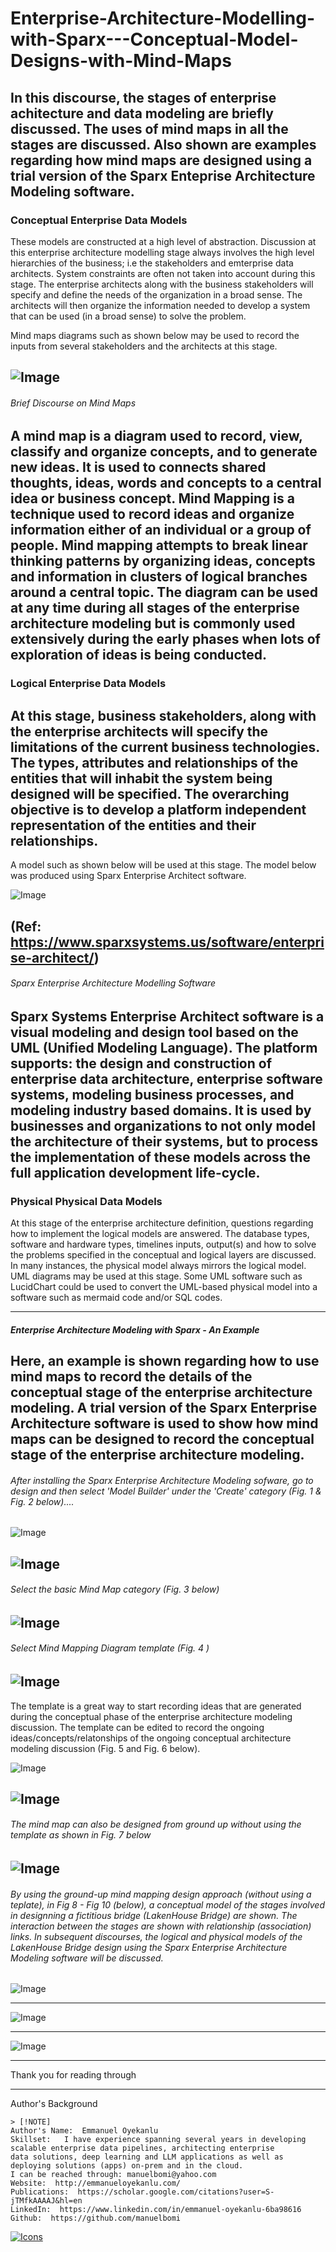 # Enterprise-Architecture-Modelling-with-Sparx---Conceptual-Model-Designs-with-Mind-Maps
In this discourse, the stages of enterprise achitecture and data modeling are briefly discussed. The uses of mind maps in all the stages are discussed. Also shown are examples regarding how mind maps are designed using a trial version of the Sparx Enteprise Architecture Modeling software.
---
### Conceptual Enterprise Data Models
These models are constructed at a high level of abstraction. Discussion at this enterprise architecture modelling stage always involves the high level hierarchies of the business; i.e the stakeholders and emterprise data architects. System constraints are often not taken into account during this stage. The enterprise architects along with the business stakeholders will specify and define the needs of the organization in a broad sense. The architects will then organize the information needed to develop a system that can be used (in a broad sense) to solve the problem. 

Mind maps diagrams such as shown below may be used to record the inputs from several stakeholders and the architects at this stage.

![Image](https://github.com/user-attachments/assets/930c06e3-227c-47a5-9cf9-36823bb038b4)
---
###### Brief Discourse on Mind Maps
A mind map is a diagram used to record, view, classify and organize concepts, and to generate new ideas. It is used to connects shared thoughts, ideas, words and concepts to a central idea or business concept. Mind Mapping is a technique used to record ideas and organize information either of an individual or a group of people. Mind mapping attempts to break linear thinking patterns by organizing ideas, concepts and information in clusters of logical branches around a central topic. The diagram can be used at any time during all stages of the enterprise architecture modeling but is commonly used extensively during the early phases when lots of exploration of ideas is being conducted.
---
### Logical Enterprise Data Models
At this stage, business stakeholders, along with the enterprise architects will specify the limitations of the current business technologies. The types, attributes and relationships of the entities that will inhabit the system being designed will be specified. The overarching objective is to develop a platform independent representation of the entities and their relationships.
---
A model such as shown below will be used at this stage. The model below was produced using Sparx Enterprise Architect software.

![Image](https://github.com/user-attachments/assets/e6056cc5-b8d3-464b-aff7-97669f2eab2d)

(Ref: https://www.sparxsystems.us/software/enterprise-architect/)
---
###### Sparx Enterprise Architecture Modelling Software
Sparx Systems Enterprise Architect software is a visual modeling and design tool based on the UML (Unified Modeling Language). The platform supports: the design and construction of enterprise data architecture, enterprise software systems, modeling business processes, and modeling industry based domains. It is used by businesses and organizations to not only model the architecture of their systems, but to process the implementation of these models across the full application development life-cycle.
---
### Physical Physical Data Models
At this stage of the enterprise architecture definition, questions regarding how to implement the logical models are answered. The database types, software and hardware types, timelines inputs, output(s) and how to solve the problems specified in the conceptual and logical layers  are discussed. In many instances, the physical model always mirrors the logical model. UML  diagrams may be used at this stage. Some UML software such as LucidChart could be used to convert the UML-based physical model into a software such as mermaid code and/or SQL codes.


---

##### Enterprise Architecture Modeling with Sparx - An Example
Here, an example is shown regarding how to use mind maps to record the details of the conceptual stage of the enterprise architecture modeling. A trial version of the Sparx Enterprise Architecture software is used to show how mind maps can be designed to record the conceptual stage of the enterprise architecture modeling. 
---
###### After installing the Sparx Enterprise Architecture Modeling sofware, go to design and then select 'Model Builder' under the 'Create' category (Fig. 1 & Fig. 2 below)....


![Image](https://github.com/user-attachments/assets/07eb1adc-54b7-42c8-bf5b-c35b760ed644)


![Image](https://github.com/user-attachments/assets/93ae8988-ab85-46af-bfe2-c53c220e106e)
---
###### Select the basic Mind Map category (Fig. 3 below)


![Image](https://github.com/user-attachments/assets/9115dff7-a197-4049-8534-8beddcc35336)
---
###### Select Mind Mapping Diagram template (Fig. 4 )


![Image](https://github.com/user-attachments/assets/02cba44f-08f9-4373-b371-97eeefc09102)
---
The template is a great way to start recording ideas that are generated during the conceptual phase of the enterprise architecture modeling discussion. The template can be edited to record the ongoing ideas/concepts/relatonships of the ongoing conceptual architecture modeling discussion (Fig. 5 and Fig. 6 below).


![Image](https://github.com/user-attachments/assets/52688c8a-b852-4747-8948-b1cc93e6a3ac)



![Image](https://github.com/user-attachments/assets/d1bcee2e-7b13-477e-b96b-8876b9d262d9)
---
###### The mind map can also be designed from ground up without using the template as shown in Fig. 7 below

![Image](https://github.com/user-attachments/assets/8cdde2c0-63dc-476a-9917-8c3d46165565)
---
###### By using the ground-up mind mapping design approach (without using a teplate), in Fig 8 - Fig 10 (below), a conceptual model of the stages involved in designning a fictitious bridge (LakenHouse Bridge) are shown. The interaction between the stages are shown with relationship (association) links. In subsequent discourses, the logical and physical models of the LakenHouse Bridge design using the Sparx Enterprise Architecture Modeling software will be discussed.

![Image](https://github.com/user-attachments/assets/917445fa-7295-4b0b-8ae6-bb2b78b7f06d)

---
![Image](https://github.com/user-attachments/assets/6d8dae56-acb5-410b-85e1-d62db6fa6f7c)

---
![Image](https://github.com/user-attachments/assets/72125894-f9f4-4984-8d22-be54e505e589)


 ---
Thank you for reading through

---

Author's Background

```
> [!NOTE]
Author's Name:  Emmanuel Oyekanlu
Skillset:   I have experience spanning several years in developing scalable enterprise data pipelines, architecting enterprise
data solutions, deep learning and LLM applications as well as deploying solutions (apps) on-prem and in the cloud.
I can be reached through: manuelbomi@yahoo.com
Website:  http://emmanueloyekanlu.com/
Publications:  https://scholar.google.com/citations?user=S-jTMfkAAAAJ&hl=en
LinkedIn:  https://www.linkedin.com/in/emmanuel-oyekanlu-6ba98616
Github:  https://github.com/manuelbomi

```

[![Icons](https://skillicons.dev/icons?i=aws,azure,gcp,scala,mongodb,redis,cassandra,kafka,anaconda,matlab,nodejs,django,py,c,anaconda,git,github,mysql,docker,kubernetes&theme=dark)](https://skillicons.dev)
